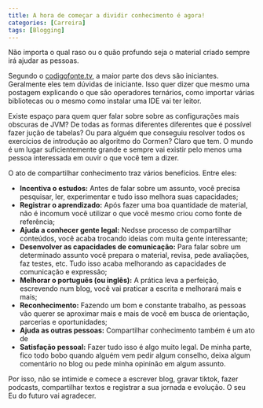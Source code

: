 ```yaml
---
title: A hora de começar a dividir conhecimento é agora!
categories: [Carreira]
tags: [Blogging]
---
```


Não importa o qual raso ou o quão profundo seja o material criado sempre irá ajudar as pessoas.

Segundo o [codigofonte.tv](https://codigofonte.tv), a maior parte dos devs são iniciantes. Geralmente eles tem dúvidas de iniciante. Isso quer dizer que mesmo uma postagem explicando o que são operadores ternários, como importar várias bibliotecas ou o mesmo como instalar uma IDE vai ter leitor.

Existe espaço para quem quer falar sobre sobre as configurações mais obscuras de JVM? De todas as formas diferentes diferentes que é possível fazer jução de tabelas? Ou para alguém que conseguiu resolver todos os exercícios de introdução ao algoritmo do Cormen? Claro que tem. O mundo é um lugar suficientemente grande e sempre vai existir pelo menos uma pessoa interessada em ouvir o que você tem a dizer.

O ato de compartilhar conhecimento traz vários benefícios. Entre eles:

* **Incentiva o estudos:** Antes de falar sobre um assunto, você precisa pesquisar, ler, experimentar e tudo isso melhora suas capacidades;
* **Registrar o aprendizado:** Após fazer uma boa quantidade de material, não é incomum você utilizar o que você mesmo criou como fonte de referência;
* **Ajuda a conhecer gente legal:** Nedsse processo de compartilhar conteúdos, você acaba trocando ideias com muita gente interessante;
* **Desenvolver as capacidades de comunicação:** Para falar sobre um determinado assunto você prepara o material, revisa, pede avaliações, faz testes, etc. Tudo isso acaba melhorando as capacidades de comunicação e expressão;
* **Melhorar o português (ou inglês):** A prática leva a perfeição, escrevendo num blog, você vai praticar a escrita e melhorará mais e mais;
* **Reconhecimento:** Fazendo um bom e constante trabalho, as pessoas vão querer se aproximar mais e mais de você em busca de orientação, parcerias e oportunidades;
* **Ajuda as outras pessoas:** Compartilhar conhecimento também é um ato de 
* **Satisfação pessoal:** Fazer tudo isso é algo muito legal. De minha parte, fico todo bobo quando alguém vem pedir algum conselho, deixa algum comentário no blog ou pede minha opininão em algum assunto. 

Por isso, não se intimide e comece a escrever blog, gravar tiktok, fazer podcasts, compartilhar textos e registrar a sua jornada e evolução. O seu Eu do futuro vai agradecer.